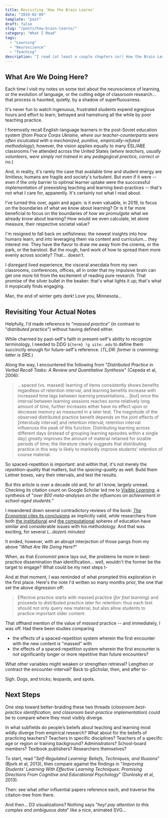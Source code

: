 ```yaml
---
title: Revisiting 'How the Brain Learns'
date: "2019-02-09"
template: "post"
draft: false
slug: "/posts/how-brain-learns/"
category: "What I Read"
tags:
  - "Learning"
  - "Neuroscience"
  - "Teaching"
description: "I read (at least a couple chapters in!) How the Brain Learns; here's what I thought when rereading my notes."
---
```


## What Are We Doing Here?

Each time I visit my notes on some text about the neuroscience of learning, or the evolution of language, or the cutting edge of classroom research... that process is haunted, quietly, by a shadow of superfluousness.

It's never fun to watch ingenuous, frustrated students expend egregious hours and effort to learn, betrayed and hamstrung all the while by poor teaching practice.

I foremostly recall English-language learners in the post-Soviet education system (_from Peace Corps Ukraine, where our teacher-counterparts were often inculcated with a mechanized, punitive, empirically-refuted methodology_); however, the vision applies equally to many ESL/ABE classrooms I’ve attended across the United States (_where teachers, usually volunteers, were simply not trained in_ any _pedagogical practice, correct or no._)

And, in reality, it's rarely the case that available time and student energy are limitless; humans are fragile and society's turbulent. But even if it were -- even if the only barrier to optimal learner uptake were the succcessful _implementation_ of preexisting teaching and learning best-practices -- that's not what I care for, apparently. It's certainly not what I read about.

I’ve turned this over, again and again: is it even valuable, in 2019, to focus on the boundaries of what we know about learning? Or is it far more beneficial to focus on the boundaries of _how we promulgate_ what we already know about learning? How would we even calculate, let alone measure, their respective societal value?

I'm resigned to fall back on selfishness: the newest insights into how humans learn, and into leveraging them via content and curriculum... they interest me. They have the flavor to draw me away from the cinema, or the park, or the barstool. But the rough, hard work of how to spread them more evenly across society? That... doesn't.

I disregard lived experience, the visceral anecdata from my own classrooms, conferences, offices, all in order that my impulsive brain can get one more hit from the excitement of reading pure research. That promise of the silver bullet in the beaker: that's what lights it up; that's what it myopically finds engaging.

Man, the end of winter gets _dark!_ Love you, Minnesota...

## Revisiting Your Actual Notes

Helpfully, I'd made reference to “_massed practice_” (in contrast to “_distributed practice_”) without having defined either.

While charmed by past-self's faith in present-self's ability to recognize terminology, I needed to DDG `${term} !g site:.edu` to define them succinctly enough for future-self's reference. (_TL;DR: former is cramming; latter is SRS._)

Along the way, I encountered the following from "_Distributed Practice in Verbal Recall Tasks: A Review and Quantitative Synthesis_" (Cepeda et al, 2006):

> ...spaced (vs. massed) learning of items consistently shows benefits regardless of retention interval, and learning benefits increase with increased time lags between learning presentations... [but] once the interval between learning sessions reaches some relatively long amount of time, further increases either have no effect upon or decrease memory as measured in a later test. The magnitude of the observed distributed practice benefit depends on the joint effects of [interstudy interval] and retention interval; retention interval influences the peak of this function.
> Distributing learning across different days (instead of grouping learning episodes within a single day) greatly improves the amount of material retained for sizable periods of time; the literature clearly suggests that distributing practice in this way is likely to markedly improve students’ retention of course material.

So spaced-repetition is important: and within that, it's not merely the _repetition-quality_ that matters, but the _spacing-quality_ as well. Build them Leitner boxes, vary their intervals, and test the results.

But this article is over a decade old and, for all I know, largely unread. Checking its citation count on Google Scholar led me to [_Visible Learning_](https://www.taylorfrancis.com/books/9781134024124), a synthesis of "_over 800 meta-analyses on the influences on achievement in school-aged students._"

I meandered down several contradictory reviews of the book: [_The Economist_ cites its conclusions](https://www.economist.com/briefing/2016/06/11/teaching-the-teachers) as implicitly valid, while researchers from both [the institutional](https://robertslavinsblog.wordpress.com/2018/06/21/john-hattie-is-wrong/) and [the computational](https://academiccomputing.wordpress.com/2013/08/05/book-review-visible-learning/) spheres of education have similar and considerable issues with his methodology. And that was exciting, for several (_...dozen_) minutes!

It ended, however, with an abrupt interjection of those pangs from my above "_What Are We Doing Here?_"

When, as that _Economist_ piece lays out, the problems lie more in best-practice dissemination than identification... well, wouldn't the former be the target to engage? What could be my next steps t-

And at _that_ moment, I was reminded of what prompted this exploration in the first place. Here's the note I'd written so many months prior, the one that set the above digression off:

> Effective practice starts with massed practice (_for fast learning_) and proceeds to distributed practice later for retention: thus each test should not only query new material, but also allow students to practice important older content.

That offhand mention of the value of _massed_ practice -- and immediately, I was off. Had there been studies comparing

- the effects of a spaced-repetition system wherein the first encounter with the new content is "massed"
with
- the effects of a spaced-repetition system wherein the first encounter is _not_ significantly longer or more repetitive than future encounters?

What other variables might weaken or strengthen retrieval? Lengthen or contract the encounter-interval? Back to gScholar, then, and after to-

Sigh. Dogs, and tricks; leopards, and spots.

## Next Steps

One step toward better-braiding these two threads (_classroom best-practice identification, and classroom best-practice implementation_) could be to compare where they most visibly diverge.

In what subfields do people’s beliefs about teaching and learning most wildly diverge from empirical research? What about for the beliefs of practicing teachers? Teachers in specific disciplines? Teachers of a specific age or region or training background? Administrators? School-board members? Textbook publishers? Researchers themselves?

To start, read "_Self-Regulated Learning: Beliefs, Techniques, and Illusions_" (Bjork et al, 2013), then compare against the findings in "_Improving Students’ Learning With Effective Learning Techniques: Promising Directions From Cognitive and Educational Psychology_" (Dunlosky et al, 2013).

Then: see what _other_ influential papers reference each, and traverse the citation-tree from there.

And then... D3 visualizations? Nothing says "_hey! pay attention to this complex and ambiguous data_" like a nice, animated SVG...
